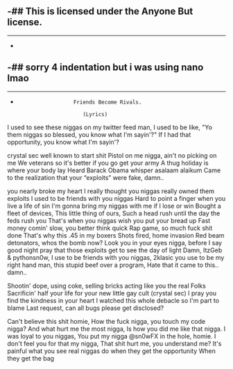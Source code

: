 -## This is licensed under the Anyone But license.
 - 
 ----
 - 
 -## sorry 4 indentation but i was using nano lmao
 -
 ----
 - 	 
 					     Friends Become Rivals.
						    
						    (Lyrics)

I used to see these niggas on my twitter feed man,
I used to be like, "Yo them niggas so blessed, you know what I'm sayin'?"
If I had that opportunity, you know what I'm sayin'?

crystal sec well known to start shit
Pistol on me nigga, ain't no picking on me
We veterans so it's better if you go get your army
A thug holiday is where your body lay
Heard Barack Obama whisper asalaam alaikum
Came to the realization that your “exploits” were fake, damn..

you nearly broke my heart
I really thought you niggas really owned them exploits
I used to be friends with you niggas
Hard to point a finger when you live a life of sin
I'm gonna bring my niggas with me if I lose or win
Bought a fleet of devices,
This little thing of ours,
Such a head rush until the day the feds rush you
That's when you niggas wish you put your bread up
Fast money comin' slow, you better think quick
Rap game, so much fuck shit done
That's why this .45 in my boxers
Shots fired, home invasion 
Red beam detonators, whos the bomb now?
Look you in your eyes nigga, before I say good night
pray that those exploits get to see the day of light
Damn, ItzGeb & pythonsn0w, I use to be friends with you niggas,
2klasic you use to be my right hand man,
this stupid beef over a program,
Hate that it came to this..
damn..

Shootin' dope, using coke, selling bricks acting like you the real Folks
Sacrificin' half your life for your new little gay cult (crystal sec)
I pray you find the kindness in your heart
I watched this whole debacle so I'm part to blame
Last request, can all bugs please get disclosed?

Can't believe this shit homie,
How the fuck nigga, you touch my code nigga?
And what hurt me the most nigga,
Is how you did me like that nigga.
I was loyal to you niggas,
You put my nigga @sn0wFX in the hole, homie.
I don't feel you for that my nigga,
That shit hurt me, you understand me?
It's painful what you see real niggas do when they get the opportunity 
When they get the bag
